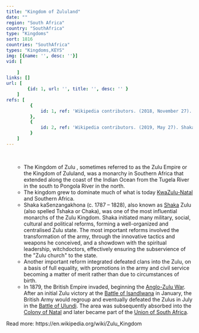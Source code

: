 ```yaml
---
title: "Kingdom of Zululand"
date: ""
region: "South Africa"
country: "SouthAfrica" 
type: "Kingdoms"
sort: 1816
countries: "SouthAfrica"
types: "Kingdoms,KEYS"
img: [{name: '', desc: ''}]
vid: [
        
    ]
links: []
url: [
        {id: 1, url: '', title: '', desc: '' }
    ]
refs: [
         {
             id: 1, ref: 'Wikipedia contributors. (2018, November 27). Zulu Kingdom. In Wikipedia, The Free Encyclopedia. Retrieved 20:31, February 3, 2019, from ', url: 'https://en.wikipedia.org/w/index.php?title=Zulu_Kingdom&oldid=870852100'
         },
         {
             id: 2, ref: 'Wikipedia contributors. (2019, May 27). Shaka. In Wikipedia, The Free Encyclopedia. Retrieved 17:41, May 27, 2019, from ', url: 'https://en.wikipedia.org/w/index.php?title=Shaka&oldid=898987858'
         }
    ]
---
```

<br/>
<div>
    <ul><ul>
        <li>
The Kingdom of Zulu , sometimes referred to as the Zulu Empire or the Kingdom of Zululand, was a monarchy in Southern Africa that extended along the coast of the Indian Ocean from the Tugela River in the south to Pongola River in the north.
         </li>
        <li>
The kingdom grew to dominate much of what is today <a href="https://en.wikipedia.org/wiki/KwaZulu-Natal">KwaZulu-Natal</a> and Southern Africa. 
         </li>
        <li>
Shaka kaSenzangakhona (c. 1787 – 1828), also known as <a href="https://en.wikipedia.org/wiki/Shaka">Shaka</a> Zulu (also spelled Tshaka or Chaka), was one of the most influential monarchs of the Zulu Kingdom. Shaka initiated many military, social, cultural and political reforms, forming a well-organized and centralised Zulu state. The most important reforms involved the transformation of the army, through the innovative tactics and weapons he conceived, and a showdown with the spiritual leadership, witchdoctors, effectively ensuring the subservience of the "Zulu church" to the state.
         </li>
        <li>
Another important reform integrated defeated clans into the Zulu, on a basis of full equality, with promotions in the army and civil service becoming a matter of merit rather than due to circumstances of birth.
         </li>
        <li>
In 1879, the British Empire invaded, beginning the <a href="https://en.wikipedia.org/wiki/Anglo-Zulu_War">Anglo-Zulu War</a>. After an initial Zulu victory at the <a href="https://en.wikipedia.org/wiki/Battle_of_Isandlwana">Battle of Isandlwana</a> in January, the British Army would regroup and eventually defeated the Zulus in July in the <a href="https://en.wikipedia.org/wiki/Battle_of_Ulundi">Battle of Ulundi</a>. The area was subsequently absorbed into the <a href="https://en.wikipedia.org/wiki/Colony_of_Natal">Colony of Natal</a> and later became part of the <a href="https://en.wikipedia.org/wiki/Union_of_South_Africa">Union of South Africa</a>.
         </li>
    </ul></ul>
</div>
Read more:
https://en.wikipedia.org/wiki/Zulu_Kingdom